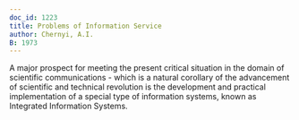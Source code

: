 ```yaml
---
doc_id: 1223
title: Problems of Information Service
author: Chernyi, A.I.
B: 1973
---
```


A major prospect for meeting the present critical situation
in the domain of scientific communications - which is a
natural corollary of the advancement of scientific and
technical revolution is the development and practical
implementation of a special type of information systems,
known as Integrated Information Systems.